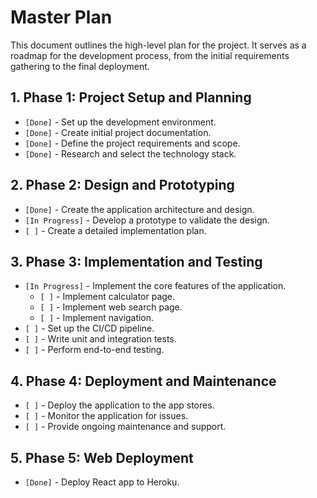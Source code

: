 # Master Plan

This document outlines the high-level plan for the project. It serves as a roadmap for the development process, from the initial requirements gathering to the final deployment.

## 1. Phase 1: Project Setup and Planning

*   `[Done]` - Set up the development environment.
*   `[Done]` - Create initial project documentation.
*   `[Done]` - Define the project requirements and scope.
*   `[Done]` - Research and select the technology stack.

## 2. Phase 2: Design and Prototyping

*   `[Done]` - Create the application architecture and design.
*   `[In Progress]` - Develop a prototype to validate the design.
*   `[ ]` - Create a detailed implementation plan.

## 3. Phase 3: Implementation and Testing

*   `[In Progress]` - Implement the core features of the application.
    *   `[ ]` - Implement calculator page.
    *   `[ ]` - Implement web search page.
    *   `[ ]` - Implement navigation.
*   `[ ]` - Set up the CI/CD pipeline.
*   `[ ]` - Write unit and integration tests.
*   `[ ]` - Perform end-to-end testing.

## 4. Phase 4: Deployment and Maintenance

*   `[ ]` - Deploy the application to the app stores.
*   `[ ]` - Monitor the application for issues.
*   `[ ]` - Provide ongoing maintenance and support.

## 5. Phase 5: Web Deployment

*   `[Done]` - Deploy React app to Heroku.